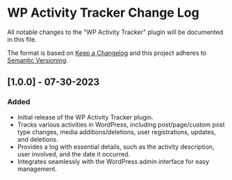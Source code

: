 # WP Activity Tracker Change Log

All notable changes to the "WP Activity Tracker" plugin will be documented in this file.

The format is based on [Keep a Changelog](http://keepachangelog.com/) and this project adheres to [Semantic Versioning](http://semver.org/).

## [1.0.0] - 07-30-2023

### Added

- Initial release of the WP Activity Tracker plugin.
- Tracks various activities in WordPress, including post/page/custom post type changes, media additions/deletions, user registrations, updates, and deletions.
- Provides a log with essential details, such as the activity description, user involved, and the date it occurred.
- Integrates seamlessly with the WordPress admin interface for easy management.

